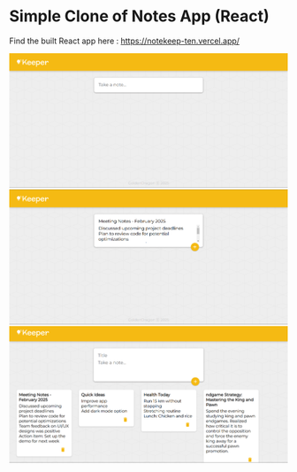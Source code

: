 # Simple Clone of Notes App (React)

Find the built React app here : https://notekeep-ten.vercel.app/

![Main Screen](./ScreenShots/main.png)
![Animation](./ScreenShots/animation.png)
![In Use](./ScreenShots/in_use.png)
